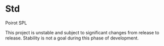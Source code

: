 # Std
Poirot SPL

This project is unstable and subject to significant changes from release to release. Stability is not a goal during this phase of development.

